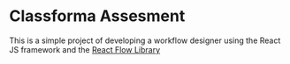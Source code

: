 
# Classforma Assesment

This is a simple project of developing a workflow designer using the React JS framework and the [React Flow Library](https://reactflow.dev/)


